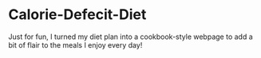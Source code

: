 # Calorie-Defecit-Diet
Just for fun, I turned my diet plan into a cookbook-style webpage to add a bit of flair to the meals I enjoy every day!
